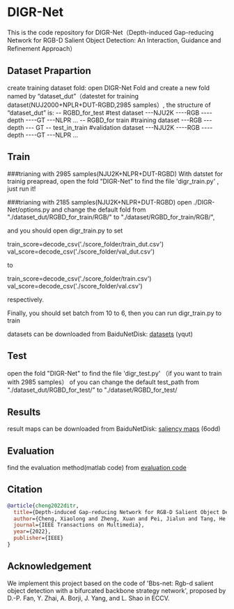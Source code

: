 # DIGR-Net
This is the code repository for DIGR-Net（Depth-induced Gap-reducing Network for RGB-D Salient Object Detection: An Interaction, Guidance and Refinement Approach）

## Dataset Prapartion
create training dataset fold: open DIGR-Net Fold and create a new fold named by “dataset_dut”（datestet for training dataset(NUJ2000+NPLR+DUT-RGBD,2985 samples）, the structure of “dataset_dut” is:
-- RGBD_for_test #test dataset
---NJU2K
----RGB
----depth
----GT
---NLPR
...
-- RGBD_for train  #training dataset
---RGB
--- depth
--- GT
-- test_in_train  #validation dataset
---NJU2K
----RGB
----depth
----GT
---NLPR
...


## Train
###trianing with 2985 samples(NJU2K+NLPR+DUT-RGBD)
With datstet for trainig preapread, open the fold "DIGR-Net" to find the file 'digr_train.py' , just run it!

###trianing with 2185 samples(NJU2K+NLPR+DUT-RGBD)
open ./DIGR-Net/options.py and change the default fold from "./dataset_dut/RGBD_for_train/RGB/" to "./dataset/RGBD_for_train/RGB/",

and you should open digr_train.py to set 

train_score=decode_csv('./score_folder/train_dut.csv')
val_score=decode_csv('./score_folder/val_dut.csv')

to 

train_score=decode_csv('./score_folder/train.csv')
val_score=decode_csv('./score_folder/val.csv')

respectively.

Finally, you should set batch from 10 to 6,
then you can run digr_train.py to train

datasets can be downloaded from BaiduNetDisk:  [datasets](https://pan.baidu.com/s/1tOZUhLWzvu43OjipYgqvHA) (yqut)



## Test
open the fold "DIGR-Net" to find the file 'digr_test.py' （if you want to train with 2985 samples） of you can change the default test_path from "./dataset_dut/RGBD_for_test/" to "./dataset/RGBD_for_test/

## Results
result maps can be downloaded from BaiduNetDisk: [saliency maps](https://pan.baidu.com/s/1F7PO126zpw_M2gqaFoSbQg) (6odd)

## Evaluation
find the evaluation method(matlab code) from [evaluation code](http://dpfan.net/d3netbenchmark/)

## Citation
```BibTeX
@article{cheng2022ditr,
  title={Depth-induced Gap-reducing Network for RGB-D Salient Object Detection: An Interaction, Guidance and Refinement Approach},
  author={Cheng, Xiaolong and Zheng, Xuan and Pei, Jialun and Tang, He and Lyu, Zehua and Chen, Chuanbo},
  journal={IEEE Transactions on Multimedia},
  year={2022},
  publisher={IEEE}
}
```

## Acknowledgement
We implement this project based on the code of 'Bbs-net: Rgb-d salient object detection with a bifurcated backbone strategy network', proposed by D.-P. Fan, Y. Zhai, A. Borji, J. Yang, and L. Shao in ECCV.



